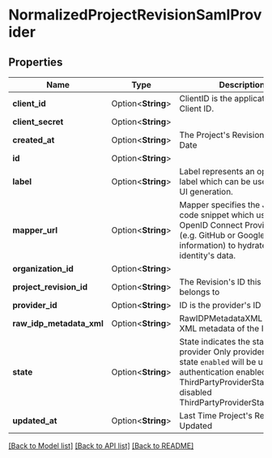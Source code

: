 # NormalizedProjectRevisionSamlProvider

## Properties

Name | Type | Description | Notes
------------ | ------------- | ------------- | -------------
**client_id** | Option<**String**> | ClientID is the application's Client ID. | [optional]
**client_secret** | Option<**String**> |  | [optional]
**created_at** | Option<**String**> | The Project's Revision Creation Date | [optional][readonly]
**id** | Option<**String**> |  | [optional]
**label** | Option<**String**> | Label represents an optional label which can be used in the UI generation. | [optional]
**mapper_url** | Option<**String**> | Mapper specifies the JSONNet code snippet which uses the OpenID Connect Provider's data (e.g. GitHub or Google profile information) to hydrate the identity's data. | [optional]
**organization_id** | Option<**String**> |  | [optional]
**project_revision_id** | Option<**String**> | The Revision's ID this schema belongs to | [optional]
**provider_id** | Option<**String**> | ID is the provider's ID | [optional]
**raw_idp_metadata_xml** | Option<**String**> | RawIDPMetadataXML is the raw XML metadata of the IDP. | [optional]
**state** | Option<**String**> | State indicates the state of the provider  Only providers with state `enabled` will be used for authentication enabled ThirdPartyProviderStateEnabled disabled ThirdPartyProviderStateDisabled | [optional]
**updated_at** | Option<**String**> | Last Time Project's Revision was Updated | [optional][readonly]

[[Back to Model list]](../README.md#documentation-for-models) [[Back to API list]](../README.md#documentation-for-api-endpoints) [[Back to README]](../README.md)


